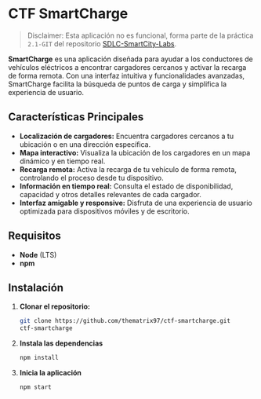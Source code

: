 # CTF SmartCharge

> Disclaimer: Esta aplicación no es funcional, forma parte de la práctica `2.1-GIT` del repositorio [SDLC-SmartCity-Labs](https://github.com/TheMatrix97/SDLC-SmartCity-Labs).

**SmartCharge** es una aplicación diseñada para ayudar a los conductores de vehículos eléctricos a encontrar cargadores cercanos y activar la recarga de forma remota. Con una interfaz intuitiva y funcionalidades avanzadas, SmartCharge facilita la búsqueda de puntos de carga y simplifica la experiencia de usuario.

## Características Principales

- **Localización de cargadores:** Encuentra cargadores cercanos a tu ubicación o en una dirección específica.
- **Mapa interactivo:** Visualiza la ubicación de los cargadores en un mapa dinámico y en tiempo real.
- **Recarga remota:** Activa la recarga de tu vehículo de forma remota, controlando el proceso desde tu dispositivo.
- **Información en tiempo real:** Consulta el estado de disponibilidad, capacidad y otros detalles relevantes de cada cargador.
- **Interfaz amigable y responsive:** Disfruta de una experiencia de usuario optimizada para dispositivos móviles y de escritorio.

## Requisitos

- **Node** (LTS)
- **npm**

## Instalación

1. **Clonar el repositorio:**

    ```bash
    git clone https://github.com/thematrix97/ctf-smartcharge.git
    ctf-smartcharge
    ```
2. **Instala las dependencias**

    ```bash
    npm install
    ```
3. **Inicia la aplicación**
    
    ```bash
    npm start
    ```